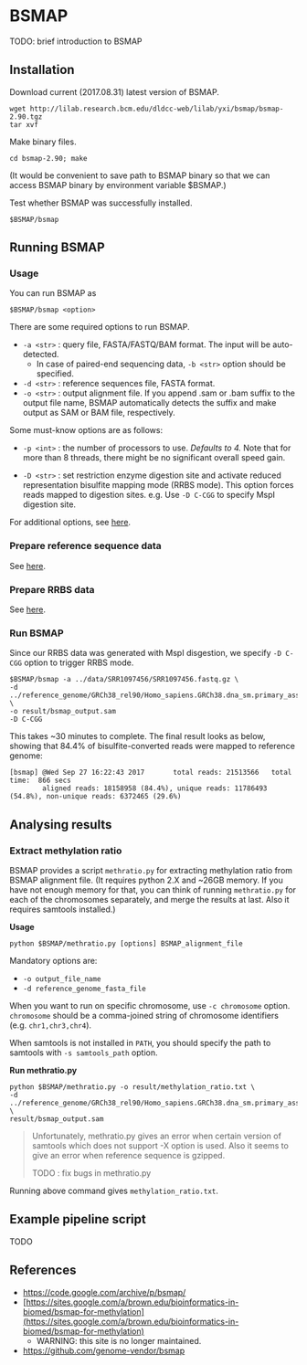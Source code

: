 # BSMAP

TODO: brief introduction to BSMAP

## Installation

Download current (2017.08.31) latest version of BSMAP.

```shell
wget http://lilab.research.bcm.edu/dldcc-web/lilab/yxi/bsmap/bsmap-2.90.tgz
tar xvf
```

Make binary files.

```shell
cd bsmap-2.90; make
```

(It would be convenient to save path to BSMAP binary so that we can access BSMAP binary by environment variable $BSMAP.)

Test whether BSMAP was successfully installed.

```shell
$BSMAP/bsmap
```

## Running BSMAP

### Usage

You can run BSMAP as

```shell
$BSMAP/bsmap <option>
```

There are some required options to run BSMAP. 

- `-a <str>` : query file, FASTA/FASTQ/BAM format. The input will be auto-detected.
  - In case of paired-end sequencing data, `-b <str>` option should be specified.
- `-d <str>` : reference sequences file, FASTA format.
- `-o <str>` : output alignment file. If you append .sam or .bam suffix to the output file name, BSMAP automatically detects the suffix and make output as SAM or BAM file, respectively.

Some must-know options are as follows:

- `-p <int>` : the number of processors to use. *Defaults to 4.* Note that for more than 8 threads, there might be no significant overall speed gain. 


- `-D <str>` : set restriction enzyme digestion site and activate reduced representation bisulfite mapping mode (RRBS mode). This option forces reads mapped to digestion sites. e.g. Use `-D C-CGG` to specify MspI digestion site.  

For additional options, see [here](https://sites.google.com/a/brown.edu/bioinformatics-in-biomed/bsmap-for-methylation). 

### Prepare reference sequence data

See [here](../reference_genome).

### Prepare RRBS data

See [here](../data/).

### Run BSMAP

Since our RRBS data was generated with MspI disgestion, we specify `-D C-CGG` option to trigger RRBS mode.

```shell
$BSMAP/bsmap -a ../data/SRR1097456/SRR1097456.fastq.gz \
-d ../reference_genome/GRCh38_rel90/Homo_sapiens.GRCh38.dna_sm.primary_assembly.fa.gz \
-o result/bsmap_output.sam
-D C-CGG
```

This takes ~30 minutes to complete. The final result looks as below, showing that 84.4% of bisulfite-converted reads were mapped to  reference genome:

```shell
[bsmap] @Wed Sep 27 16:22:43 2017       total reads: 21513566   total time:  866 secs
        aligned reads: 18158958 (84.4%), unique reads: 11786493 (54.8%), non-unique reads: 6372465 (29.6%)
```

## Analysing results

### Extract methylation ratio

BSMAP provides a script `methratio.py` for extracting methylation ratio from BSMAP alignment file. (It requires python 2.X and ~26GB memory. If you have not enough memory for that, you can think of running `methratio.py` for each of the chromosomes separately, and merge the results at last. Also it requires samtools installed.)

**Usage**

```shell
python $BSMAP/methratio.py [options] BSMAP_alignment_file
```

Mandatory options are:

- `-o output_file_name`
- `-d reference_genome_fasta_file`

When you want to run on specific chromosome, use `-c chromosome` option. `chromosome` should be a comma-joined string of chromosome identifiers (e.g. `chr1,chr3,chr4`).

When samtools is not installed in `PATH`, you should specify the path to samtools with `-s samtools_path` option.

**Run methratio.py**

```shell
python $BSMAP/methratio.py -o result/methylation_ratio.txt \
-d ../reference_genome/GRCh38_rel90/Homo_sapiens.GRCh38.dna_sm.primary_assembly.fa.gz \
result/bsmap_output.sam
```

> Unfortunately, methratio.py gives an error when certain version of samtools which does not support -X option is used. Also it seems to give an error when reference sequence is gzipped. 
>
> TODO : fix bugs in methratio.py

Running above command gives `methylation_ratio.txt`.

## Example pipeline script

TODO

## References

- https://code.google.com/archive/p/bsmap/
- [https://sites.google.com/a/brown.edu/bioinformatics-in-biomed/bsmap-for-methylation](https://sites.google.com/a/brown.edu/bioinformatics-in-biomed/bsmap-for-methylation) 
  - WARNING: this site is no longer maintained.
- https://github.com/genome-vendor/bsmap

